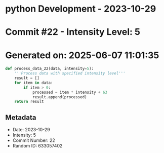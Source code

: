 ﻿# python Development - 2023-10-29
# Commit #22 - Intensity Level: 5
# Generated on: 2025-06-07 11:01:35
```python
def process_data_22(data, intensity=5):
    '''Process data with specified intensity level'''
    result = []
    for item in data:
        if item > 0:
            processed = item * intensity + 63
            result.append(processed)
    return result
```
## Metadata
- Date: 2023-10-29
- Intensity: 5
- Commit Number: 22
- Random ID: 633057402
